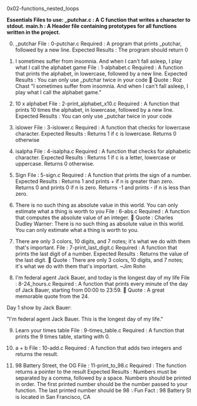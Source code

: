  0x02-functions_nested_loops
 
 
 **Essentials Files to use:
_putchar.c : A C function that writes a character to stdout.
main.h : A Header file containing prototypes for all functions written in the project.**
 
  0. _putchar
File : 0-putchar.c
Required : A program that prints _putchar, followed by a new line.
Expected Results : The program should return 0

1. I sometimes suffer from insomnia. And when I can't fall asleep, I play what I call the alphabet game
File : 1-alphabet.c
Required : A function that prints the alphabet, in lowercase, followed by a new line.
Expected Results : You can only use _putchar twice in your code
💬 Quote : Roz Chast "I sometimes suffer from insomnia. And when I can't fall asleep, I play what I call the alphabet game."


2. 10 x alphabet
File : 2-print_alphabet_x10.c
Required : A function that prints 10 times the alphabet, in lowercase, followed by a new line.
Expected Results : You can only use _putchar twice in your code

3. islower
File : 3-islower.c
Required : A function that checks for lowercase character.
Expected Results : Returns 1 if c is lowercase. Returns 0 otherwise

4. isalpha
File : 4-isalpha.c
Required : A function that checks for alphabetic character.
Expected Results :
Returns 1 if c is a letter, lowercase or uppercase.
Returns 0 otherwise.

5. Sign
File : 5-sign.c
Required : A function that prints the sign of a number.
Expected Results :
Returns 1 and prints + if n is greater than zero.
Returns 0 and prints 0 if n is zero.
Returns -1 and prints - if n is less than zero.

6. There is no such thing as absolute value in this world. You can only estimate what a thing is worth to you
File : 6-abs.c
Required : A function that computes the absolute value of an integer.
💬 Quote : Charles Dudley Warner: There is no such thing as absolute value in this world. You can only estimate what a thing is worth to you.


7. There are only 3 colors, 10 digits, and 7 notes; it's what we do with them that's important.
File : 7-print_last_digit.c
Required : A function that prints the last digit of a number.
Expected Results : Returns the value of the last digit.
💬 Quote : There are only 3 colors, 10 digits, and 7 notes; it's what we do with them that's important. ~Jim Rohn

8. I'm federal agent Jack Bauer, and today is the longest day of my life
File : 8-24_hours.c
Required : A function that prints every minute of the day of Jack Bauer, starting from 00:00 to 23:59.
💬 Quote : A great memorable quote from the 24.

Day 1 show by Jack Bauer:

"I'm federal agent Jack Bauer. This is the longest day of my life."


9. Learn your times table
File : 9-times_table.c
Required : A function that prints the 9 times table, starting with 0.

10. a + b
File : 10-add.c
Required : A function that adds two integers and returns the result.

11. 98 Battery Street, the OG
File : 11-print_to_98.c
Required : The function returns a pointer to the result
Expected Results :
Numbers must be separated by a comma, followed by a space.
Numbers should be printed in order.
The first printed number should be the number passed to your function.
The last printed number should be 98
💡Fun Fact : 98 Battery St is located in San Francisco, CA

